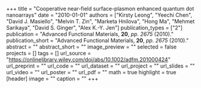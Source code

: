 +++
title = "Cooperative near-field surface-plasmon enhanced quantum dot nanoarrays"
date = "2010-01-01"
authors = ["Kirsty Leong", "Yeechi Chen", "David J. Masiello", "Melvin T. Zin", "Marketa Hnilova", "Hong Ma", "Mehmet Sarikaya", "David S. Ginger", "Alex K.-Y. Jen"]
publication_types = ["2"]
publication = "Advanced Functional Materials, **20**, _pp. 2675_ (2010)."
publication_short = "Advanced Functional Materials, **20**, _pp. 2675_ (2010)."
abstract = ""
abstract_short = ""
image_preview = ""
selected = false
projects = []
tags = []
url_source = "https://onlinelibrary.wiley.com/doi/abs/10.1002/adfm.201000424"
url_preprint = ""
url_code = ""
url_dataset = ""
url_project = ""
url_slides = ""
url_video = ""
url_poster = ""
url_pdf = ""
math = true
highlight = true
[header]
image = ""
caption = ""
+++
